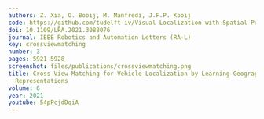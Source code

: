 ```yaml
---
authors: Z. Xia, O. Booij, M. Manfredi, J.F.P. Kooij
code: https://github.com/tudelft-iv/Visual-Localization-with-Spatial-Prior
doi: 10.1109/LRA.2021.3088076
journal: IEEE Robotics and Automation Letters (RA-L)
key: crossviewmatching
number: 3
pages: 5921-5928
screenshot: files/publications/crossviewmatching.png
title: Cross-View Matching for Vehicle Localization by Learning Geographically Local
  Representations
volume: 6
year: 2021
youtube: 54pPcjdDqiA
---
```


